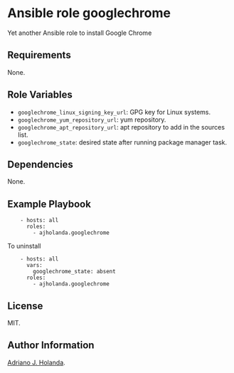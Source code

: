 # Ansible role googlechrome

Yet another Ansible role to install Google Chrome

## Requirements

None.

## Role Variables

- `googlechrome_linux_signing_key_url`: GPG key for Linux systems.
- `googlechrome_yum_repository_url`: yum repository.
- `googlechrome_apt_repository_url`: apt repository to add in the sources list.
- `googlechrome_state`: desired state after running package manager task.

## Dependencies

None.

## Example Playbook

```
    - hosts: all
      roles:
        - ajholanda.googlechrome
```

To uninstall

```
    - hosts: all
      vars:
        googlechrome_state: absent
      roles:
        - ajholanda.googlechrome
```
## License

MIT.

## Author Information

[Adriano J. Holanda](https://ajholanda.github.io).
